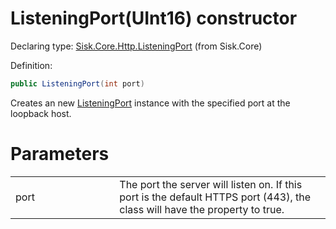 <!--

Copyrights 2023 Sisk Framework - CypherPotato
Published under MIT license

!!! DO NOT EDIT THIS FILE !!!
This file was generated by a tool in the Sisk package. To edit the information in this documentation,
edit the XML documentation present in the Sisk source code.

-->


# ListeningPort(UInt16) constructor

Declaring type: [Sisk.Core.Http.ListeningPort](/read?q=/contents/spec/Sisk.Core.Http.ListeningPort.md) (from Sisk.Core)


Definition:

```cs
public ListeningPort(int port)
```

Creates an new <a href="/read?q=/contents/spec/Sisk.Core.Http.ListeningPort.md">ListeningPort</a> instance with the specified port at the loopback host.


# Parameters

<table>
    <tbody>
<tr>
    <td width="33%">port</td>
    <td>The port the server will listen on. If this port is the default HTTPS port (443), the class will have the property  to true.</td>
</tr>
    </tbody>
</table>
